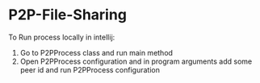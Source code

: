 # P2P-File-Sharing

To Run process locally in intellij:
1. Go to P2PProcess class and run main method
2. Open P2PProcess configuration and in program arguments add some peer id 
   and run P2PProcess configuration

